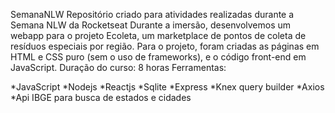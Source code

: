SemanaNLW
Repositório criado para atividades realizadas durante a Semana NLW da Rocketseat
Durante a imersão, desenvolvemos um webapp para o projeto Ecoleta, um marketplace de pontos de coleta de resíduos especiais por região. Para o projeto, foram criadas as páginas em HTML e CSS puro (sem o uso de frameworks), e o código front-end em JavaScript. Duração do curso: 8 horas Ferramentas:

*JavaScript *Nodejs *Reactjs *Sqlite *Express *Knex query builder *Axios *Api IBGE para busca de estados e cidades

